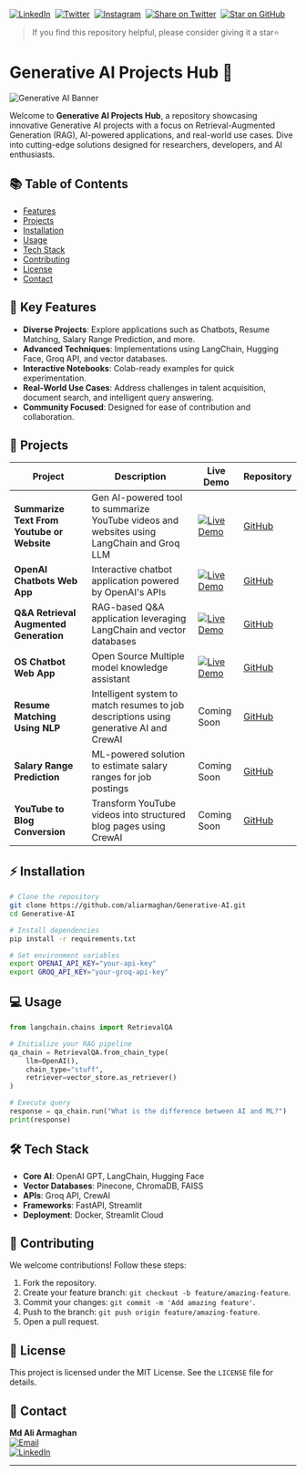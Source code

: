  [![LinkedIn](https://img.shields.io/badge/LinkedIn-Connect-blue)](https://www.linkedin.com/in/md-ali-armaghan/)&nbsp;
[![Twitter](https://img.shields.io/badge/X-Follow-black)](https://x.com/armaghan78)&nbsp;
[![Instagram](https://img.shields.io/badge/Instagram-Follow-E4405F)](https://www.instagram.com/be_armaghan?igsh=bjd2cDBtcW5mdTht)&nbsp;
[![Share on Twitter](https://img.shields.io/badge/Share-Twitter-1DA1F2)](https://twitter.com/intent/tweet?text=Explore%20Md%20Ali%20Armaghan%27s%20Generative%20AI%20projects%20%E2%9A%99%EF%B8%8F%20https://github.com/aliarmaghan/Generative-AI)&nbsp;
[![Star on GitHub](https://img.shields.io/github/stars/aliarmaghan/Generative-AI?style=social)](https://github.com/aliarmaghan/Generative-AI/stargazers)

>If you find this repository helpful, please consider giving it a star⭐️

# Generative AI Projects Hub 🚀
![Generative AI Banner](https://via.placeholder.com/1920x400.png?text=Generative+AI+Showcase) <!-- Add your banner URL -->

Welcome to **Generative AI Projects Hub**, a repository showcasing innovative Generative AI projects with a focus on Retrieval-Augmented Generation (RAG), AI-powered applications, and real-world use cases. Dive into cutting-edge solutions designed for researchers, developers, and AI enthusiasts.

## 📚 Table of Contents
- [Features](#-key-features)
- [Projects](#-projects)
- [Installation](#-installation)
- [Usage](#-usage)
- [Tech Stack](#-tech-stack)
- [Contributing](#-contributing)
- [License](#-license)
- [Contact](#-contact)

## 🚀 Key Features
- **Diverse Projects**: Explore applications such as Chatbots, Resume Matching, Salary Range Prediction, and more.
- **Advanced Techniques**: Implementations using LangChain, Hugging Face, Groq API, and vector databases.
- **Interactive Notebooks**: Colab-ready examples for quick experimentation.
- **Real-World Use Cases**: Address challenges in talent acquisition, document search, and intelligent query answering.
- **Community Focused**: Designed for ease of contribution and collaboration.

## 📂 Projects

| Project                          | Description                                                                                  | Live Demo                                                                                                   | Repository                                                                                                 |
|----------------------------------|----------------------------------------------------------------------------------------------|-------------------------------------------------------------------------------------------------------------|-------------------------------------------------------------------------------------------------------------|
| **Summarize Text From Youtube or Website** | Gen AI-powered tool to summarize YouTube videos and websites using LangChain and Groq LLM    | [![Live Demo](https://img.shields.io/badge/Demo-Live-brightgreen)](https://summarize-content.streamlit.app/) | [GitHub](https://github.com/aliarmaghan/Generative-AI/tree/main/summarize_text)                             |
| **OpenAI Chatbots Web App**      | Interactive chatbot application powered by OpenAI's APIs                                     | [![Live Demo](https://img.shields.io/badge/Demo-Live-brightgreen)](https://openai-chatbots.streamlit.app/)  | [GitHub](https://github.com/aliarmaghan/Generative-AI/tree/main/Chatbots/OpenAI_Chatbot)                                                     |
| **Q&A Retrieval Augmented Generation** | RAG-based Q&A application leveraging LangChain and vector databases                          | [![Live Demo](https://img.shields.io/badge/Demo-Live-brightgreen)](https://q-a-rag.streamlit.app/)          | [GitHub](https://github.com/aliarmaghan/Generative-AI/tree/main/Chatbots/RAG_Document_Q%26A)                                                     |
| **OS Chatbot Web App**           | Open Source Multiple model knowledge assistant                                                         | [![Live Demo](https://img.shields.io/badge/Demo-Live-brightgreen)](https://os-chatbot.streamlit.app/)       | [GitHub](https://github.com/aliarmaghan/Generative-AI/tree/main/Chatbots/Ollama_Chatbot)                                                     |
| **Resume Matching Using NLP**    | Intelligent system to match resumes to job descriptions using generative AI and CrewAI       | Coming Soon                                                                                                 | [GitHub](https://github.com/aliarmaghan/Generative-AI)                                                     |
| **Salary Range Prediction**      | ML-powered solution to estimate salary ranges for job postings                               | Coming Soon                                                                                                 | [GitHub](https://github.com/aliarmaghan/Generative-AI)                                                     |
| **YouTube to Blog Conversion**   | Transform YouTube videos into structured blog pages using CrewAI                             | Coming Soon                                                                                                 | [GitHub](https://github.com/aliarmaghan/Generative-AI)                                                     |


## ⚡ Installation
```bash
# Clone the repository
git clone https://github.com/aliarmaghan/Generative-AI.git
cd Generative-AI

# Install dependencies
pip install -r requirements.txt

# Set environment variables
export OPENAI_API_KEY="your-api-key"
export GROQ_API_KEY="your-groq-api-key"
```

## 💻 Usage
```python
from langchain.chains import RetrievalQA

# Initialize your RAG pipeline
qa_chain = RetrievalQA.from_chain_type(
    llm=OpenAI(),
    chain_type="stuff",
    retriever=vector_store.as_retriever()
)

# Execute query
response = qa_chain.run("What is the difference between AI and ML?")
print(response)
```

## 🛠️ Tech Stack
- **Core AI**: OpenAI GPT, LangChain, Hugging Face
- **Vector Databases**: Pinecone, ChromaDB, FAISS
- **APIs**: Groq API, CrewAI
- **Frameworks**: FastAPI, Streamlit
- **Deployment**: Docker, Streamlit Cloud

## 🤝 Contributing
We welcome contributions! Follow these steps:
1. Fork the repository.
2. Create your feature branch: `git checkout -b feature/amazing-feature`.
3. Commit your changes: `git commit -m 'Add amazing feature'`.
4. Push to the branch: `git push origin feature/amazing-feature`.
5. Open a pull request.

## 📄 License
This project is licensed under the MIT License. See the `LICENSE` file for details.

## 📧 Contact
**Md Ali Armaghan**  
[![Email](https://img.shields.io/badge/Email-aliarmaghan78@gmail.com-blue?logo=gmail)](mailto:aliarmaghan@example.com)  
[![LinkedIn](https://img.shields.io/badge/LinkedIn-Profile-blue?logo=linkedin)](https://www.linkedin.com/in/md-ali-armaghan/)

---


